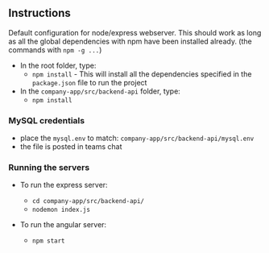 ## Instructions
Default configuration for node/express webserver. This should work as long as all the global dependencies with npm have
been installed already. (the commands with `npm -g ...`)

- In the root folder, type:
    - `npm install` - This will install all the dependencies specified in the `package.json` file to run the project
- In the `company-app/src/backend-api` folder, type:
    - `npm install`
    
### MySQL credentials
- place the `mysql.env` to match: `company-app/src/backend-api/mysql.env`
- the file is posted in teams chat

### Running the servers
- To run the express server:
    - `cd company-app/src/backend-api/`
    - `nodemon index.js`
    
- To run the angular server:
    - `npm start`
    
